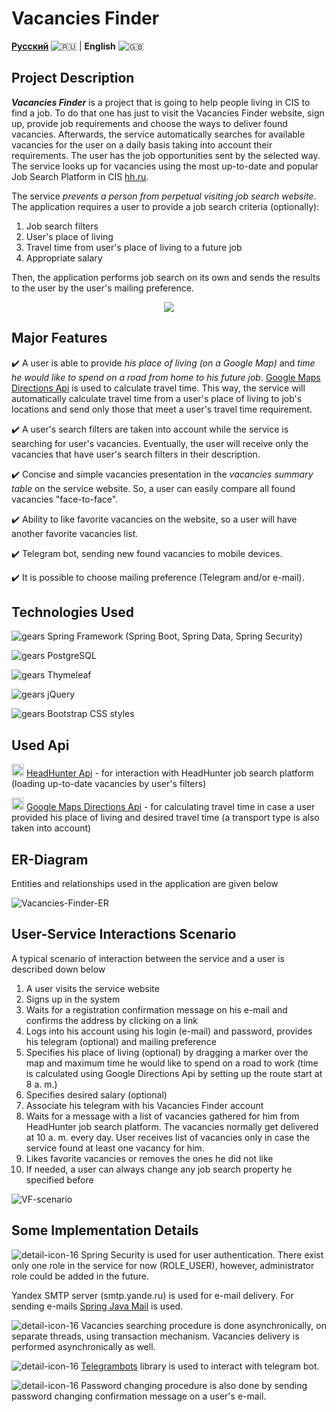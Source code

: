# Vacancies Finder

[**Русский**](../README.md) ![:ru:](https://flagcdn.com/20x15/ru.png) | **English** ![:gb:](https://flagcdn.com/20x15/gb.png)

## Project Description

***Vacancies Finder*** is a project that is going to help people living in CIS to find a job. To do that one has just to visit the Vacancies Finder website, sign up, provide job requirements and choose the ways to deliver found vacancies. Afterwards, the service automatically searches for available vacancies for the user on a daily basis taking into account their requirements. The user has the job opportunities sent by the selected way. The service looks up for vacancies using the most up-to-date and popular Job Search Platform in CIS [hh.ru](https://hh.ru).

The service *prevents a person from perpetual visiting job search website*. The application requires a user to provide a job search criteria (optionally):
1. Job search filters
2. User's place of living
3. Travel time from user's place of living to a future job
4. Appropriate salary

Then, the application performs job search on its own and sends the results to the user by the user's mailing preference.

<p align="center">
  <img src="https://user-images.githubusercontent.com/74429654/129240802-c93b4684-2d90-40ec-87dd-7e6878fbb1d9.png" />
</p>

## Major Features

:heavy_check_mark: A user is able to provide *his place of living (on a Google Map)* and *time he would like to spend on a road from home to his future job*. [Google Maps Directions Api](https://developers.google.com/maps/documentation/directions/overview) is used to calculate travel time. This way, the service will automatically calculate travel time from a user's place of living to job's locations and send only those that meet a user's travel time requirement.

:heavy_check_mark: A user's search filters are taken into account while the service is searching for user's vacancies. Eventually, the user will receive only the vacancies that have user's search filters in their description.

:heavy_check_mark: Concise and simple vacancies presentation in the *vacancies summary table* on the service website. So, a user can easily compare all found vacancies "face-to-face".

:heavy_check_mark: Ability to like favorite vacancies on the website, so a user will have another favorite vacancies list.

:heavy_check_mark: Telegram bot, sending new found vacancies to mobile devices.

:heavy_check_mark: It is possible to choose mailing preference (Telegram and/or e-mail).

## Technologies Used

![gears](https://user-images.githubusercontent.com/74429654/129231585-78765455-d571-422d-ba9e-3a384c81cdcc.png) Spring Framework (Spring Boot, Spring Data, Spring Security)

![gears](https://user-images.githubusercontent.com/74429654/129231585-78765455-d571-422d-ba9e-3a384c81cdcc.png) PostgreSQL

![gears](https://user-images.githubusercontent.com/74429654/129231585-78765455-d571-422d-ba9e-3a384c81cdcc.png) Thymeleaf

![gears](https://user-images.githubusercontent.com/74429654/129231585-78765455-d571-422d-ba9e-3a384c81cdcc.png) jQuery

![gears](https://user-images.githubusercontent.com/74429654/129231585-78765455-d571-422d-ba9e-3a384c81cdcc.png) Bootstrap CSS styles

## Used Api

<img width="20" alt="api-point" src="https://user-images.githubusercontent.com/74429654/129253188-07fee198-13fc-49ab-8150-d101e2029b48.png"/> [HeadHunter Api](https://github.com/hhru/api) - for interaction with HeadHunter job search platform (loading up-to-date vacancies by user's filters)

<img width="20" alt="api-point" src="https://user-images.githubusercontent.com/74429654/129253188-07fee198-13fc-49ab-8150-d101e2029b48.png"/> [Google Maps Directions Api](https://developers.google.com/maps/documentation/directions/overview) - for calculating travel time in case a user provided his place of living and desired travel time (a transport type is also taken into account)

## ER-Diagram

Entities and relationships used in the application are given below


![Vacancies-Finder-ER](https://user-images.githubusercontent.com/74429654/130235491-820266e7-6662-42cf-9594-4fb7e447de80.png)

## User-Service Interactions Scenario

A typical scenario of interaction between the service and a user is described down below

1. A user visits the service website
2. Signs up in the system
3. Waits for a registration confirmation message on his e-mail and confirms the address by clicking on a link
4. Logs into his account using his login (e-mail) and password, provides his telegram (optional) and mailing preference
5. Specifies his place of living (optional) by dragging a marker over the map and maximum time he would like to spend on a road to work (time is calculated using Google Directions Api by setting up the route start at 8 a. m.)
6. Specifies desired salary (optional)
7. Associate his telegram with his Vacancies Finder account
8. Waits for a message with a list of vacancies gathered for him from HeadHunter job search platform. The vacancies normally get delivered at 10 a. m. every day. User receives list of vacancies only in case the service found at least one vacancy for him.
9. Likes favorite vacancies or removes the ones he did not like
10. If needed, a user can always change any job search property he specified before

![VF-scenario](https://user-images.githubusercontent.com/74429654/130245250-1521c8ee-60e3-4bfc-807c-3ff6f6eacf34.png)

## Some Implementation Details

![detail-icon-16](https://user-images.githubusercontent.com/74429654/130313016-57a118cd-83b8-4c1a-893b-94cbb82650e5.png) Spring Security is used for user authentication. There exist only one role in the service for now (ROLE_USER), however, administrator role could be added in the future.

Yandex SMTP server (smtp.yande.ru) is used for e-mail delivery. For sending e-mails [Spring Java Mail](https://docs.spring.io/spring-framework/docs/3.2.x/spring-framework-reference/html/mail.html) is used.

![detail-icon-16](https://user-images.githubusercontent.com/74429654/130313016-57a118cd-83b8-4c1a-893b-94cbb82650e5.png) Vacancies searching procedure is done asynchronically, on separate threads, using transaction mechanism. Vacancies delivery is performed asynchronically as well.

![detail-icon-16](https://user-images.githubusercontent.com/74429654/130313016-57a118cd-83b8-4c1a-893b-94cbb82650e5.png) [Telegrambots](https://github.com/rubenlagus/TelegramBots) library is used to interact with telegram bot.

![detail-icon-16](https://user-images.githubusercontent.com/74429654/130313016-57a118cd-83b8-4c1a-893b-94cbb82650e5.png) Password changing procedure is also done by sending password changing confirmation message on a user's e-mail.

